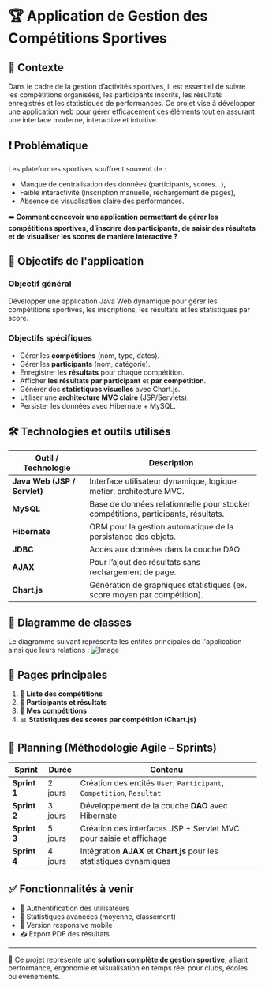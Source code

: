 # 🏆 Application de Gestion des Compétitions Sportives

## 📌 Contexte

Dans le cadre de la gestion d’activités sportives, il est essentiel de suivre les compétitions organisées, les participants inscrits, les résultats enregistrés et les statistiques de performances. Ce projet vise à développer une application web pour gérer efficacement ces éléments tout en assurant une interface moderne, interactive et intuitive.

## ❗ Problématique

Les plateformes sportives souffrent souvent de :
- Manque de centralisation des données (participants, scores...),
- Faible interactivité (inscription manuelle, rechargement de pages),
- Absence de visualisation claire des performances.

**➡️ Comment concevoir une application permettant de gérer les compétitions sportives, d’inscrire des participants, de saisir des résultats et de visualiser les scores de manière interactive ?**

## 🎯 Objectifs de l'application

### Objectif général
Développer une application Java Web dynamique pour gérer les compétitions sportives, les inscriptions, les résultats et les statistiques par score.

### Objectifs spécifiques
- Gérer les **compétitions** (nom, type, dates).
- Gérer les **participants** (nom, catégorie).
- Enregistrer les **résultats** pour chaque compétition.
- Afficher **les résultats par participant** et **par compétition**.
- Générer des **statistiques visuelles** avec Chart.js.
- Utiliser une **architecture MVC claire** (JSP/Servlets).
- Persister les données avec Hibernate + MySQL.

## 🛠️ Technologies et outils utilisés

| Outil / Technologie        | Description                                                                 |
|----------------------------|-----------------------------------------------------------------------------|
| **Java Web (JSP / Servlet)** | Interface utilisateur dynamique, logique métier, architecture MVC.         |
| **MySQL**                  | Base de données relationnelle pour stocker compétitions, participants, résultats. |
| **Hibernate**              | ORM pour la gestion automatique de la persistance des objets.              |
| **JDBC**                   | Accès aux données dans la couche DAO.                                       |
| **AJAX**                   | Pour l’ajout des résultats sans rechargement de page.                      |
| **Chart.js**               | Génération de graphiques statistiques (ex. score moyen par compétition).   |

## 📐 Diagramme de classes

Le diagramme suivant représente les entités principales de l'application ainsi que leurs relations :
![Image](https://github.com/user-attachments/assets/85274c95-333c-4a01-a26d-aaef823ccb68)

## 📃 Pages principales

1. 🏁 **Liste des compétitions**
2. 👥 **Participants et résultats**
3. 🧾 **Mes compétitions**
4. 📊 **Statistiques des scores par compétition (Chart.js)**

## 📆 Planning (Méthodologie Agile – Sprints)

| Sprint       | Durée   | Contenu                                                                 |
|--------------|---------|-------------------------------------------------------------------------|
| **Sprint 1** | 2 jours | Création des entités `User`, `Participant`, `Competition`, `Resultat`   |
| **Sprint 2** | 3 jours | Développement de la couche **DAO** avec Hibernate                       |
| **Sprint 3** | 5 jours | Création des interfaces JSP + Servlet MVC pour saisie et affichage     |
| **Sprint 4** | 4 jours | Intégration **AJAX** et **Chart.js** pour les statistiques dynamiques   |

## ✅ Fonctionnalités à venir

- 🔐 Authentification des utilisateurs
- 🧮 Statistiques avancées (moyenne, classement)
- 📱 Version responsive mobile
- 📥 Export PDF des résultats

---
📌 Ce projet représente une **solution complète de gestion sportive**, alliant performance, ergonomie et visualisation en temps réel pour clubs, écoles ou événements.
